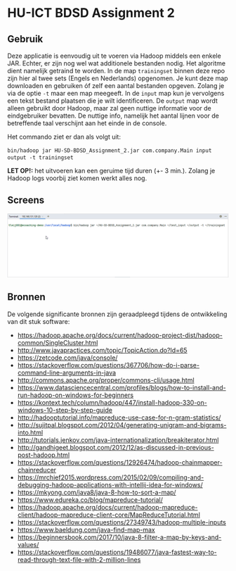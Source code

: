 # HU-ICT BDSD Assignment 2

## Gebruik
Deze applicatie is eenvoudig uit te voeren via Hadoop middels een enkele JAR.
Echter, er zijn nog wel wat additionele bestanden nodig. Het algoritme dient namelijk getraind te worden.
In de map `trainingset` binnen deze repo zijn hier al twee sets (Engels en Nederlands) opgenomen. Je kunt deze map downloaden en gebruiken óf zelf een aantal bestanden opgeven.
Zolang je via de optie `-t` maar een map meegeeft.
In de `input` map kun je vervolgens een tekst bestand plaatsen die je wilt identificeren. De `output` map wordt alleen gebruikt door Hadoop, maar zal geen nuttige informatie voor de eindgebruiker bevatten.
De nuttige info, namelijk het aantal lijnen voor de betreffende taal verschijnt aan het einde in de console.

Het commando ziet er dan als volgt uit: 
```
bin/hadoop jar HU-SD-BDSD_Assignment_2.jar com.company.Main input output -t trainingset
```

**LET OP!:** het uitvoeren kan een geruime tijd duren (+- 3 min.). Zolang je Hadoop logs voorbij ziet komen werkt alles nog.

## Screens
![Demo](https://raw.githubusercontent.com/frozenshadow/HU-ICT-BDSD-Assignment_2/master/demo.gif)

## Bronnen
De volgende significante bronnen zijn geraadpleegd tijdens de ontwikkeling van dit stuk software:
- https://hadoop.apache.org/docs/current/hadoop-project-dist/hadoop-common/SingleCluster.html
- http://www.javapractices.com/topic/TopicAction.do?Id=65
- https://zetcode.com/java/console/
- https://stackoverflow.com/questions/367706/how-do-i-parse-command-line-arguments-in-java
- http://commons.apache.org/proper/commons-cli/usage.html
- https://www.datasciencecentral.com/profiles/blogs/how-to-install-and-run-hadoop-on-windows-for-beginners
- https://kontext.tech/column/hadoop/447/install-hadoop-330-on-windows-10-step-by-step-guide
- http://hadooptutorial.info/mapreduce-use-case-for-n-gram-statistics/
- http://sujitpal.blogspot.com/2012/04/generating-unigram-and-bigrams-into.html
- http://tutorials.jenkov.com/java-internationalization/breakiterator.html
- http://gandhigeet.blogspot.com/2012/12/as-discussed-in-previous-post-hadoop.html
- https://stackoverflow.com/questions/12926474/hadoop-chainmapper-chainreducer
- https://mrchief2015.wordpress.com/2015/02/09/compiling-and-debugging-hadoop-applications-with-intellij-idea-for-windows/
- https://mkyong.com/java8/java-8-how-to-sort-a-map/
- https://www.edureka.co/blog/mapreduce-tutorial/
- https://hadoop.apache.org/docs/current/hadoop-mapreduce-client/hadoop-mapreduce-client-core/MapReduceTutorial.html
- https://stackoverflow.com/questions/27349743/hadoop-multiple-inputs
- https://www.baeldung.com/java-find-map-max
- https://beginnersbook.com/2017/10/java-8-filter-a-map-by-keys-and-values/
- https://stackoverflow.com/questions/19486077/java-fastest-way-to-read-through-text-file-with-2-million-lines
